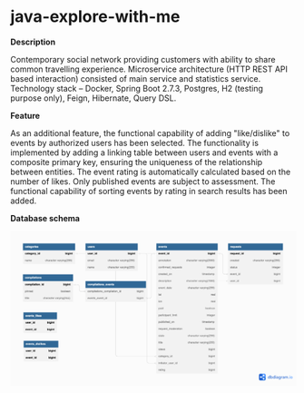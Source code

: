
# java-explore-with-me
**Description**

Contemporary social network providing customers with ability to share common travelling experience. Microservice architecture (HTTP REST API based interaction) consisted of main service and statistics service. Technology stack – Docker, Spring Boot 2.7.3, Postgres, H2 (testing purpose only), Feign, Hibernate, Query DSL.

**Feature**

As an additional feature, the functional capability of adding "like/dislike" to events by authorized users has been selected.
The functionality is implemented by adding a linking table between users and events with a composite primary key, ensuring the uniqueness of the relationship between entities.
The event rating is automatically calculated based on the number of likes.
Only published events are subject to assessment. The functional capability of sorting events by rating in search results has been added.

**Database schema**

![Explore with me database schema](/assets/images/db_scheme.png)

